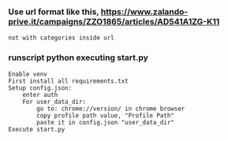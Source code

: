 ### Use url format like this, https://www.zalando-prive.it/campaigns/ZZO1865/articles/AD541A1ZG-K11
`not with categories inside url`


### runscript python executing start.py
```
Enable venv
First install all requirements.txt
Setup config.json:
    enter auth
    For user_data_dir:
        go to: chrome://version/ in chrome browser
        copy profile path value, "Profile Path"
        paste it in config.json "user_data_dir"
Execute start.py
```
